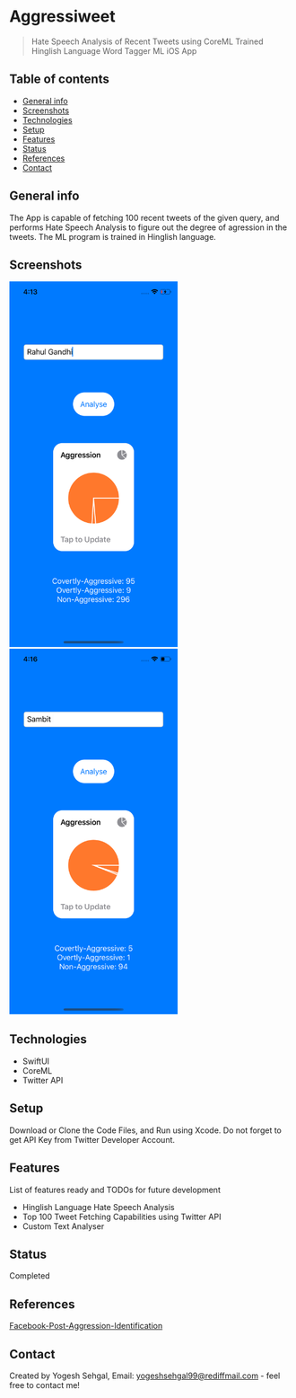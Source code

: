 # Aggressiweet
> Hate Speech Analysis of Recent Tweets using CoreML Trained Hinglish Language Word Tagger ML iOS App 

## Table of contents
* [General info](#general-info)
* [Screenshots](#screenshots)
* [Technologies](#technologies)
* [Setup](#setup)
* [Features](#features)
* [Status](#status)
* [References](#references)
* [Contact](#contact)

## General info
The App is capable of fetching 100 recent tweets of the given query, and performs Hate Speech Analysis to figure out the degree of agression in the tweets. The ML
program is trained in Hinglish language.

## Screenshots
<img src="https://raw.githubusercontent.com/ysehgal147/aggressiweet/master/Screenshots/Simulator%20Screen%20Shot%20-%20iPhone%2011%20Pro%20-%202020-07-24%20at%2016.13.18.png" width="300">&nbsp;&nbsp;&nbsp;&nbsp;&nbsp;&nbsp;&nbsp;&nbsp;&nbsp;&nbsp;<img src="https://raw.githubusercontent.com/ysehgal147/aggressiweet/master/Screenshots/Simulator%20Screen%20Shot%20-%20iPhone%2011%20Pro%20-%202020-07-24%20at%2016.16.04.png" width="300">


## Technologies
* SwiftUI
* CoreML
* Twitter API

## Setup
Download or Clone the Code Files, and Run using Xcode. Do not forget to get API Key from Twitter Developer Account.

## Features
List of features ready and TODOs for future development
* Hinglish Language Hate Speech Analysis
* Top 100 Tweet Fetching Capabilities using Twitter API
* Custom Text Analyser

## Status
Completed

## References
[Facebook-Post-Aggression-Identification](https://github.com/kraiyani/Facebook-Post-Aggression-Identification)

## Contact
Created by Yogesh Sehgal, Email: [yogeshsehgal99@rediffmail.com](yogeshsehgal99@rediffmail.com) - feel free to contact me!
